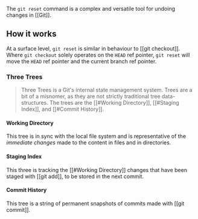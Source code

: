 The `git reset` command is a complex and versatile tool for undoing changes in [[Git]].
## How it works
At a surface level, `git reset` is similar in behaviour to [[git checkout]]. Where `git checkout` solely operates on the `HEAD` ref pointer, `git reset` will move the `HEAD` ref pointer and the current branch ref pointer.

### Three Trees
> Three Trees is a Git's internal state management system. Trees are a bit of a misnomer, as they are not strictly traditional tree data-structures. The trees are the [[#Working Directory]], [[#Staging Index]], and [[#Commit History]].
#### Working Directory
This tree is in sync with the local file system and is representative of the *immediate changes* made to the content in files and in directories.
#### Staging Index
This three is tracking the [[#Working Directory]] changes that have been staged with [[git add]], to be stored in the next commit. 
#### Commit History
This tree is a string of permanent snapshots of commits made with [[git commit]].